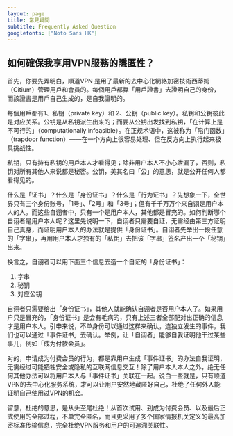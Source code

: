 ```yaml
---
layout: page
title: 常見疑問
subtitle: Frequently Asked Question
googlefonts: ["Noto Sans HK"]
---
```


## 如何確保我享用VPN服務的隱匿性？

首先，你要先弄明白，順道VPN 是用了最新的去中心化網絡加密技術西蒂姆（Citium）管理用戶和會員的。每個用戶都靠「用戶證書」去證明自己的身份，而該證書是用戶自己生成的，是自我證明的。

每個用戶都有1、私钥（private key）和 2、公钥（public key）。私钥和公钥彼此是对应关系。公钥是从私钥派生出来的；而要从公钥出发找到私钥，「在计算上是不可行的」（computationally infeasible）。在正规术语中，这被称为「陷门函数」（trapdoor function）——在一个方向上很容易处理、但在反方向上执行起来极具挑战性。

私钥，只有持有私钥的用戶本人才看得见；除非用户本人不小心泄漏了，否则，私钥对所有其他人来说都是秘密。公钥，美其名曰「公」的意思，就是公开任何人都看得见的。

什么是「证书」？什么是「身份证书」？什么是「行为证书」？先想象一下，全世界只有三个身份账号，「1号」、「2号」和「3号」；但有千千万万个来自诩是用户本人的人。而这些自诩者中，只有一个是用户本人，其他都是冒充的。如何判断哪个自诩者是用户本人呢？这里先说明一下，自诩者只需要自证，无需经由第三方证明自己真身，而证明用户本人的办法就是提供「身份证书」。自诩者先举出一段任意的「字串」，再用用户本人才独有的「私钥」去把该「字串」签名产出一个「秘钥」出来。

换言之，自诩者可以用下面三个信息去造一个自证的「身份证书」：

1. 字串
2. 秘钥
3. 对应公钥

自诩者只需要给出「身份证书」，其他人就能确认自诩者是否用户本人了。如果用户只是冒充的，「身份证书」是会有毛病的，只有上述三者全部配对出正确的信息才是用户本人。引申来说，不单身份可以通过这样来确认，连独立发生的事件，我们也可以通过「事件证书」去确认。举例，让「自诩者」能够自我证明他干过某些事儿，例如「成为付款会员」。

对的，申请成为付费会员的行为，都是靠用户生成「事件证书」的办法自我证明，无需经过可能牺牲安全或隐私的互联网信息交互！除了用户本人本人之外，绝无任何其他办法可以将用户本人与「事件证书」关联在一起。说白一些就是，只有顺道VPN的去中心化服务系统，才可以让用户安然地藏匿好自己，杜绝了任何外人能证明自己使用过VPN的机会。

留意，杜绝的意思，是从头至尾杜绝！从首次试用、到成为付费会员、以及最后正式使用的全部过程，不单完全匿名，而且更采用了多个国家情报机关定义的最高加密标准传输信息，完全杜绝VPN服务和用户的可追溯关联性。
